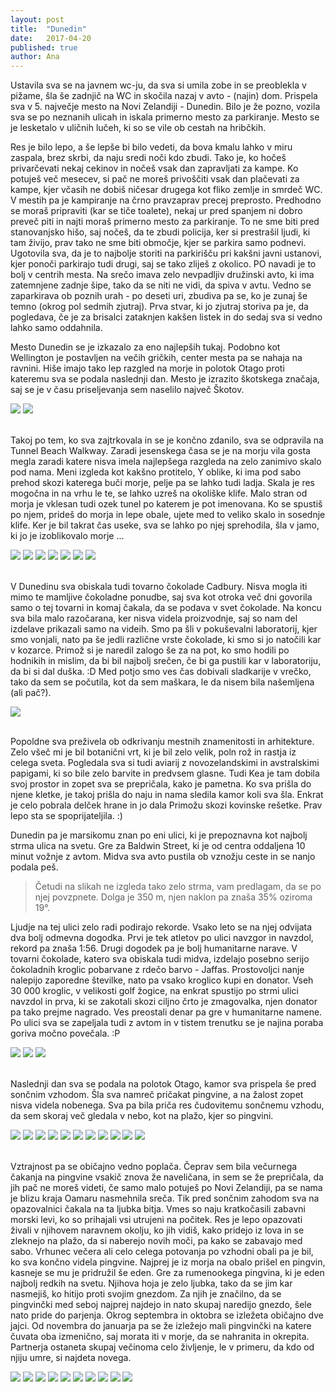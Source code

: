 ```yaml
---
layout: post
title:  "Dunedin"
date:   2017-04-20
published: true
author: Ana
---
```


<p class="intro"><span class="dropcap">U</span>stavila sva se na javnem wc-ju, da sva si umila zobe in se preoblekla v pižame, šla še zadnjič na WC in skočila nazaj v avto - (najin) dom. Prispela sva v 5. največje mesto na Novi Zelandiji - Dunedin. Bilo je že pozno, vozila sva se po neznanih ulicah in iskala primerno mesto za parkiranje. Mesto se je lesketalo v uličnih lučeh, ki so se vile ob cestah na hribčkih. </p>

Res je bilo lepo, a še lepše bi bilo vedeti, da bova kmalu lahko v miru zaspala, brez skrbi, da naju sredi noči kdo zbudi. Tako je, ko hočeš privarčevati nekaj cekinov in nočeš vsak dan zapravljati za kampe. Ko potuješ več mesecev, si pač ne moreš privoščiti vsak dan plačevati za kampe, kjer včasih ne dobiš ničesar drugega kot fliko zemlje in smrdeč WC. V mestih pa je kampiranje na črno pravzaprav precej preprosto. Predhodno se moraš pripraviti (kar se tiče toalete), nekaj ur pred spanjem ni dobro preveč piti in najti moraš primerno mesto za parkiranje. To ne sme biti pred stanovanjsko hišo, saj nočeš, da te zbudi policija, ker si prestrašil ljudi, ki tam živijo, prav tako ne sme biti območje, kjer se parkira samo podnevi. Ugotovila sva, da je to najbolje storiti na parkirišču pri kakšni javni ustanovi, kjer ponoči parkirajo tudi drugi, saj se tako zliješ z okolico. PO navadi je to bolj v centrih mesta. Na srečo imava zelo nevpadljiv družinski avto, ki ima zatemnjene zadnje šipe, tako da se niti ne vidi, da spiva v avtu. Vedno se zaparkirava ob poznih urah - po deseti uri, zbudiva pa se, ko je zunaj še temno (okrog pol sedmih zjutraj). Prva stvar, ki jo zjutraj storiva pa je, da pogledava, če je za brisalci zataknjen kakšen listek in do sedaj sva si vedno lahko samo oddahnila.

Mesto Dunedin se je izkazalo za eno najlepših tukaj. Podobno kot Wellington je postavljen na večih gričkih, center mesta pa se nahaja na ravnini. Hiše imajo tako lep razgled na morje in polotok Otago proti kateremu sva se podala naslednji dan. Mesto je izrazito škotskega značaja, saj se je v času priseljevanja sem naselilo največ Škotov.

<div class="photoset-grid" data-layout="2">
    <img src="/assets/images/23dunedin/resized_10b.jpg" data-title="First Church oziroma prva cerkev v Otagu je ena večjih znamenitosti Dunedina." data-lightbox="gr1">
    <img src="/assets/images/23dunedin/resized_10c.jpg" data-title="Mestna arhitektura v škotskem slogu." data-lightbox="gr1">
</div><br/>

Takoj po tem, ko sva zajtrkovala in se je končno zdanilo, sva se odpravila na Tunnel Beach Walkway. Zaradi jesenskega časa se je na morju vila gosta megla zaradi katere nisva imela najlepšega razgleda na zelo zanimivo skalo pod nama. Meni izgleda kot kakšno protitelo, Y oblike, ki ima pod sabo prehod skozi katerega buči morje, pelje pa se lahko tudi ladja. Skala je res mogočna in na vrhu le te, se lahko uzreš na okoliške klife. Malo stran od morja je vklesan tudi ozek tunel po katerem je pot imenovana. Ko se spustiš po njem, prideš do morja in lepe obale, ujete med to veliko skalo in sosednje klife. Ker je bil takrat čas useke, sva se lahko po njej sprehodila, šla v jamo, ki jo je izoblikovalo morje ... 

<div class="photoset-grid" data-layout="223">
    <img src="/assets/images/23dunedin/resized_01.jpg" data-title="Skala v Y obliki." data-lightbox="gr1">
    <img src="/assets/images/23dunedin/resized_02.jpg" data-title="Tunel, ki vodi do plaže, po katerem je pot dobila ime." data-lightbox="gr1">
    <img src="/assets/images/23dunedin/resized_03.jpg" data-title="Na srečo sva bila na obali zjutraj v času oseke, tako da sva se po njej lahko sprehodila." data-lightbox="gr1">
    <img src="/assets/images/23dunedin/resized_04.jpg" data-title="" data-lightbox="gr1">
    <img src="/assets/images/23dunedin/resized_05.jpg" data-title="" data-lightbox="gr1">
    <img src="/assets/images/23dunedin/resized_06.jpg" data-title="" data-lightbox="gr1">
    <img src="/assets/images/23dunedin/resized_07.jpg" data-title="Skupna slika na skali Y." data-lightbox="gr1">
</div><br/>

V Dunedinu sva obiskala tudi tovarno čokolade Cadbury. Nisva mogla iti mimo te mamljive čokoladne ponudbe, saj sva kot otroka več dni govorila samo o tej tovarni in komaj čakala, da se podava v svet čokolade. Na koncu sva bila malo razočarana, ker nisva videla proizvodnje, saj so nam del izdelave prikazali samo na videih. Smo pa šli v pokuševalni laboratorij, kjer smo vonjali, nato pa še jedli različne vrste čokolade, ki smo si jo natočili kar v kozarce. Primož si je naredil zalogo še za na pot, ko smo hodili po hodnikih in mislim, da bi bil najbolj srečen, če bi ga pustili kar v laboratoriju, da bi si dal duška. :D Med potjo smo ves čas dobivali sladkarije v vrečko, tako da sem se počutila, kot da sem maškara, le da nisem bila našemljena (ali pač?). 

<div class="photoset-grid" data-layout="1">
    <img src="/assets/images/23dunedin/resized_08.jpg" data-title="Po ogledu tovarne sva se še slikala z našo simpatično vodičko, ki naju je popeljala v svet čokolade." data-lightbox="gr1">
</div><br/>

Popoldne sva preživela ob odkrivanju mestnih znamenitosti in arhitekture. Zelo všeč mi je bil botanični vrt, ki je bil zelo velik, poln rož in rastja iz celega sveta. Pogledala sva si tudi aviarij z novozelandskimi in avstralskimi papigami, ki so bile zelo barvite in predvsem glasne. Tudi Kea je tam dobila svoj prostor in zopet sva se prepričala, kako je pametna. Ko sva prišla do njene kletke, je takoj prišla do naju in nama sledila kamor koli sva šla. Enkrat je celo pobrala delček hrane in jo dala Primožu skozi kovinske rešetke. Prav lepo sta se spoprijateljila. :)

Dunedin pa je marsikomu znan po eni ulici, ki je prepoznavna kot najbolj strma ulica na svetu. Gre za Baldwin Street, ki je od centra oddaljena 10 minut vožnje z avtom. Midva sva avto pustila ob vznožju ceste in se nanjo podala peš. 

<blockquote>Četudi na slikah ne izgleda tako zelo strma, vam predlagam, da se po njej povzpnete. Dolga je 350 m, njen naklon pa znaša 35% oziroma 19°.</blockquote> 

Ljudje na tej ulici zelo radi podirajo rekorde. Vsako leto se na njej odvijata dva bolj odmevna dogodka. Prvi je tek atletov po ulici navzgor in navzdol, rekord pa znaša 1:56. Drugi dogodek pa je bolj humanitarne narave. V tovarni čokolade, katero sva obiskala tudi midva, izdelajo posebno serijo čokoladnih kroglic pobarvane z rdečo barvo - Jaffas. Prostovoljci nanje nalepijo zaporedne številke, nato pa vsako kroglico kupi en donator. Vseh 30 000 kroglic, v velikosti golf žogice, na enkrat spustijo po strmi ulici navzdol in prva, ki se zakotali skozi ciljno črto je zmagovalka, njen donator pa tako prejme nagrado. Ves preostali denar pa gre v humanitarne namene. Po ulici sva se zapeljala tudi z avtom in v tistem trenutku se je najina poraba goriva močno povečala. :P

<div class="photoset-grid" data-layout="3">
    <img src="/assets/images/23dunedin/resized_09.jpg" data-title="Sva rekla, kaj če bi to noč avto parkirala na najbolj strmi ulici na svetu? Bolje da ne, ker bi med spanjem zlezla na zadnjo šipo avta xD. " data-lightbox="gr1">
    <img src="/assets/images/23dunedin/resized_10.jpg" data-title="Sem mislila, da bova vzletela kot letalo na vzletni pisti." data-lightbox="gr1">
    <img src="/assets/images/23dunedin/resized_10a.jpg" data-title="" data-lightbox="gr1">
</div><br/>


Naslednji dan sva se podala na polotok Otago, kamor sva prispela še pred sončnim vzhodom. Šla sva namreč pričakat pingvine, a na žalost zopet nisva videla nobenega. Sva pa bila priča res čudovitemu sončnemu vzhodu, da sem skoraj več gledala v nebo, kot na plažo, kjer so pingvini. 

<div class="photoset-grid" data-layout="3323">
    <img src="/assets/images/23dunedin/resized_11.jpg" data-title="Sončni vzhod na plaži Sandfly Bay." data-lightbox="gr1">
    <img src="/assets/images/23dunedin/resized_12.jpg" data-title="" data-lightbox="gr1">
    <img src="/assets/images/23dunedin/resized_13.jpg" data-title="Utrujeni morski lev se je prišel spočit na obalo." data-lightbox="gr1">
    <img src="/assets/images/23dunedin/resized_14.jpg" data-title="Ko sva čakala na pingvine, so nama ob zajtrku na obali samo nekaj metrov stran, družbo delali tjulnji, ki se na naju niso nič kaj preveč ozirali. Čist fajn smo se mel tiste dve uri skupaj. ;)" data-lightbox="gr1">
    <img src="/assets/images/23dunedin/resized_15.jpg" data-title="Ko si vzameš čas za opazovanje živalskega sveta, vidiš, kakšna borba za življenje se tam odvija. Ta dva sta tekmovala za ribico, ki jo je ujel prvi, drugi pa mu jo je hotel ukrasti. Naj si ulovi svojo, kajne? Lahko potegnemo vzporednice v našem svetu ..." data-lightbox="gr1">
    <img src="/assets/images/23dunedin/resized_16.jpg" data-title="Ker pingvinov tisto jutro ni bilo videti, pa je imel Primož za družbo enega malo večjega pingvina. :D " data-lightbox="gr1">
    <img src="/assets/images/23dunedin/resized_17.jpg" data-title="Pogled na Sandfly Bay." data-lightbox="gr1">
    <img src="/assets/images/23dunedin/resized_18.jpg" data-title="" data-lightbox="gr1">
    <img src="/assets/images/23dunedin/resized_19.jpg" data-title="Z avtom sva se peljala še malo naprej po polotoku in se sprehodila po klifih. Na tej sliki lahko vidite še eno skalnato znamenitost - Lover's Leap." data-lightbox="gr1">
    <img src="/assets/images/23dunedin/resized_20.jpg" data-title="" data-lightbox="gr1">
    <img src="/assets/images/23dunedin/resized_21.jpg" data-title="" data-lightbox="gr1">
</div><br/>


Vztrajnost pa se običajno vedno poplača. Čeprav sem bila večurnega čakanja na pingvine vsakič znova že naveličana, in sem se že prepričala, da jih pač ne moreš videti, če samo malo potuješ po Novi Zelandiji, pa se nama je blizu kraja Oamaru nasmehnila sreča. Tik pred sončnim zahodom sva na opazovalnici čakala na ta ljubka bitja. Vmes so naju kratkočasili zabavni morski levi, ko so prihajali vsi utrujeni na počitek. Res je lepo opazovati živali v njihovem naravnem okolju, ko jih vidiš, kako pridejo iz lova in se zleknejo na plažo, da si naberejo novih moči, pa kako se zabavajo med sabo. Vrhunec večera ali celo celega potovanja po vzhodni obali pa je bil, ko sva končno videla pingvine. Najprej je iz morja na obalo prišel en pingvin, kasneje se mu je pridružil še eden. Gre za rumenookega pingvina, ki je eden najbolj redkih na svetu. Njihova hoja je zelo ljubka, tako da se jim kar nasmejiš, ko hitijo proti svojim gnezdom. Za njih je značilno, da se pingvinčki med seboj najprej najdejo in nato skupaj naredijo gnezdo, šele nato pride do parjenja. Okrog septembra in oktobra se izležeta običajno dve jajci. Od novembra do januarja pa se že izležejo mali pingvinčki na katere čuvata oba izmenično, saj morata iti v morje, da se nahranita in okrepita. Partnerja ostaneta skupaj večinoma celo življenje, le v primeru, da kdo od njiju umre, si najdeta novega. 

<div class="photoset-grid" data-layout="2323">
    <img src="/assets/images/23dunedin/resized_22.jpg" data-title="Iz Dunedina sva se peljala naprej proti zadnjemu obalnemu mestu, saj sva nato zavila v notranjost otoka, Oamaru. Vmes sva se ustavila na eni plaži z okroglimi kamni imenovanimi Boulers." data-lightbox="gr1">
    <img src="/assets/images/23dunedin/resized_29.jpg" data-title="Tudi Oamaru nama je bil zelo všeč, sicer je majhno pristaniško mestece in zato nič kaj turistično, a ima en poseben čar. Pa najbolj huda igrala za otroke - tudi malo večje otroke. :P" data-lightbox="gr1">
    <img src="/assets/images/23dunedin/resized_30.jpg" data-title="Ulica v kateri je imelo pristanišče svoje skladišče." data-lightbox="gr1">
    <img src="/assets/images/23dunedin/resized_31.jpg" data-title="Oamaru ima veliko zgradb narejenih v grškem slogu." data-lightbox="gr1">
    <img src="/assets/images/23dunedin/resized_32.jpg" data-title="Tale znak mi je bil pa smešen. Na cesti lahko zbiješ pingvina, zato moraš biti zelo pozoren. Midva sva pa naštetokrat preživela več ur ob čakanju na njih, pa nikjer nobenega. :D" data-lightbox="gr1">
    <img src="/assets/images/23dunedin/resized_23.jpg" data-title="No, očitno je eno čakanje obrodilo sadove in to ravno v bližini mesta Oamaru. Mogoče je pa tisti znak tam res z namenom. :)" data-lightbox="gr1">
    <img src="/assets/images/23dunedin/resized_24.jpg" data-title="Iz opazovalnice nad plažo smo lahko opazovali živalski svet. Če bi pingvini vedeli, da smo v bližini, se ne bi nikoli prikazali, zato so opazovalnice postavljene daleč stran od plaže. Na srečo imamo priprave, ki nam približajo pogled, za naju je bil to moj fotoaparat, skozi katerega sva občudovala ta luštna bitja." data-lightbox="gr1">
    <img src="/assets/images/23dunedin/resized_25.jpg" data-title="Še en utrujeni morski lev, ki je prišel po hranjenju na obalo." data-lightbox="gr1">
    <img src="/assets/images/23dunedin/resized_26.jpg" data-title="Prvi pingvin, ki sva ga zagledala. Ne moreš ostati malodušen ob njihovem ljubkem premikanju po pesku. Zagotovo je bil tole velik highlight vzhodne obale oziroma cele Nove Zelandije." data-lightbox="gr1">
    <img src="/assets/images/23dunedin/resized_28.jpg" data-title="Prvemu se je pridružil še en pingvinček, s katerim sta skupaj zakorakala proti bolj varnemu delu plaže, kjer imajo verjetno svoja gnezda." data-lightbox="gr1">
</div><br/>

